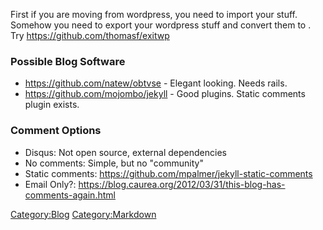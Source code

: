 First if you are moving from wordpress, you need to import your stuff.
Somehow you need to export your wordpress stuff and convert them to
<Markdown>. Try <https://github.com/thomasf/exitwp>

### Possible Blog Software

-   <https://github.com/natew/obtvse> - Elegant looking. Needs rails.
-   <https://github.com/mojombo/jekyll> - Good plugins. Static comments
    plugin exists.

### Comment Options

-   Disqus: Not open source, external dependencies
-   No comments: Simple, but no "community"
-   Static comments: <https://github.com/mpalmer/jekyll-static-comments>
-   Email Only?:
    <https://blog.caurea.org/2012/03/31/this-blog-has-comments-again.html>

<Category:Blog> <Category:Markdown>
